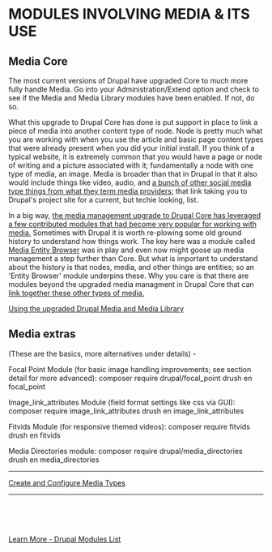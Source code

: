 
# MODULES INVOLVING MEDIA & ITS USE

## Media Core

The most current versions of Drupal have upgraded Core to much more fully handle Media.  Go into your Administration/Extend option and check to see if the Media and Media Library modules have been enabled.  If not, do so.

What this upgrade to Drupal Core has done is put support in place to link a piece of media into another content type of node.  Node is pretty much what you are working with when you use the article and basic page content types that were already present when you did your initial install. If you think of a typical website, it is extremely common that you would have a page or node of writing and a picture associated with it; fundamentally a node with one type of media, an image.  Media is broader than that in Drupal in that it also would include things like video, audio, and [a bunch of other social media type things from what they term media providers](https://www.drupal.org/node/2860796); that link taking you to Drupal's project site for a current, but techie looking, list.

In a big way, [the media management upgrade to Drupal Core has leveraged a few contributed modules that had become very popular for working with media.](https://drupalize.me/tutorial/overview-media-management-drupal)  Sometimes with Drupal it is worth re-plowing some old ground history to understand how things work.  The key here was a module called [Media Entity Browser](https://www.drupal.org/project/media_entity_browser) was in play and even now might goose up media management a step further than Core.  But what is important to understand about the history is that nodes, media, and other things are entities; so an 'Entity Browser' module underpins these.  Why you care is that there are modules beyond the upgraded media managment in Drupal Core that can [link together these other types of media.](../modules/entityref.md)

<font color=red size=large>[Using the upgraded Drupal Media and Media Library](https://imagexmedia.com/blog/drupal-media-and-media-library-guide)</font>



## Media extras

(These are the basics, more alternatives under details) -

Focal Point Module (for basic image handling improvements; see section detail for more advanced):
composer require drupal/focal_point
drush en focal_point

Image_link_attributes Module (field format settings like css via GUI):
composer require image_link_attributes
drush en image_link_attributes

Fitvids Module (for responsive themed videos):
composer require fitvids
drush en fitvids

Media Directories module:
composer require drupal/media_directories
drush en media_directories

***********
[Create and Configure Media Types](https://www.drupal.org/docs/8/core/modules/media/creating-and-configuring-media-types)
***********

<br>
<br>
<br>

[Learn More - Drupal Modules List](../chapters.md#drupal-modules)



